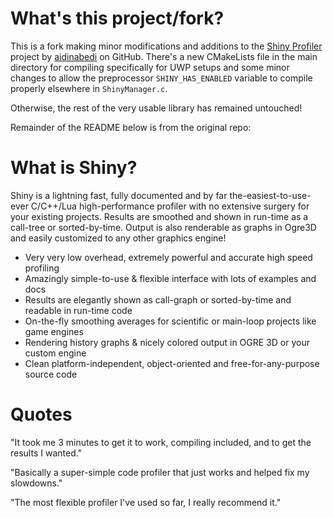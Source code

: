 # What's this project/fork?

This is a fork making minor modifications and additions to the [Shiny Profiler](https://github.com/aidinabedi/shinyprofiler) project by [aidinabedi](https://github.com/aidinabedi) on GitHub. There's a new CMakeLists file in the main directory for compiling specifically for UWP setups and some minor changes to allow the preprocessor `SHINY_HAS_ENABLED` variable to compile properly elsewhere in `ShinyManager.c`. 

Otherwise, the rest of the very usable library has remained untouched!

Remainder of the README below is from the original repo:

# What is Shiny?

Shiny is a lightning fast, fully documented and by far the-easiest-to-use-ever C/C++/Lua high-performance profiler with no extensive surgery for your existing projects. Results are smoothed and shown in run-time as a call-tree or sorted-by-time. Output is also renderable as graphs in Ogre3D and easily customized to any other graphics engine!

* Very very low overhead, extremely powerful and accurate high speed profiling
* Amazingly simple-to-use & flexible interface with lots of examples and docs
* Results are elegantly shown as call-graph or sorted-by-time and readable in run-time code
* On-the-fly smoothing averages for scientific or main-loop projects like game engines
* Rendering history graphs & nicely colored output in OGRE 3D or your custom engine
* Clean platform-independent, object-oriented and free-for-any-purpose source code

# Quotes

"It took me 3 minutes to get it to work, compiling included, and to get the results I wanted."

"Basically a super-simple code profiler that just works and helped fix my slowdowns."

"The most flexible profiler I've used so far, I really recommend it."

